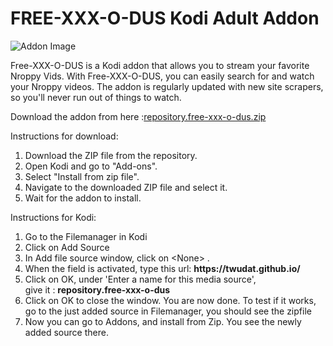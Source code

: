 <body>
  <div class="container">
    <h1>FREE-XXX-O-DUS Kodi Adult Addon</h1>
    <img src="https://via.placeholder.com/800x400" alt="Addon Image">
    <p>Free-XXX-O-DUS is a Kodi addon that allows you to stream your favorite Nroppy Vids. With Free-XXX-O-DUS, you can easily search for and watch your Nroppy videos. The addon is regularly updated with new site scrapers, so you'll never run out of things to watch.</p>
    <div class="download">
      <p>Download the addon from here :<a href="repository.free-xxx-o-dus.zip">repository.free-xxx-o-dus.zip</a></p>
      <p>Instructions for download:</p>
      <ol>
        <li>Download the ZIP file from the repository.</li>
        <li>Open Kodi and go to "Add-ons".</li>
        <li>Select "Install from zip file".</li>
        <li>Navigate to the downloaded ZIP file and select it.</li>
        <li>Wait for the addon to install.</li>
      </ol>
      <p>Instructions for Kodi:</p>
      <ol>
          <li>Go to the Filemanager in Kodi</li>
          <li>Click on Add Source</li>
          <li>In Add file source window, click on &lt;None&gt; .</li>
          <li>When the field is activated, type this url: <b>https://twudat.github.io/</b></li>
          <li>Click on OK, under 'Enter a name for this media source', <br>give it : <b>repository.free-xxx-o-dus</b></li>
          <li>Click on OK to close the window. You are now done. To test if it works, go to the just added source in Filemanager, you should see the zipfile</li>
          <li>Now you can go to Addons, and install from Zip. You see the newly added source there.</li>
      </ol>
    </div>
  </div>
</body>
</html>
